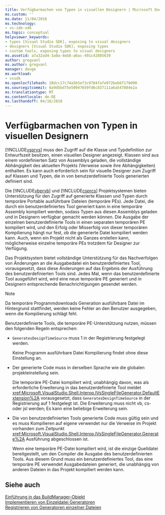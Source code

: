 ```yaml
---
title: Verfügbarmachen von Typen in visuellen Designern | Microsoft Docs
ms.custom: ''
ms.date: 11/04/2016
ms.technology:
- vs-ide-sdk
ms.topic: conceptual
helpviewer_keywords:
- types [Visual Studio SDK], exposing to visual designers
- designers [Visual Studio SDK], exposing types
- custom tools, exposing types to visual designers
ms.assetid: a7a32ad4-3a0a-4eb8-a6ac-491c42885639
author: gregvanl
ms.author: gregvanl
manager: douge
ms.workload:
- vssdk
ms.openlocfilehash: 28dcc17c74a5b5ef3c9784fafe972beb6f170d90
ms.sourcegitcommit: 6a9d5bd75e50947659fd6c837111a6a547884e2a
ms.translationtype: MT
ms.contentlocale: de-DE
ms.lasthandoff: 04/16/2018
---
```

# <a name="exposing-types-to-visual-designers"></a>Verfügbarmachen von Typen in visuellen Designern
[!INCLUDE[vsprvs](../../code-quality/includes/vsprvs_md.md)] muss den Zugriff auf die Klasse und Typdefinition zur Entwurfszeit besitzen, einen visuellen Designer angezeigt. Klassen sind aus einem vordefinierten Satz von Assemblys geladen, die vollständige Abhängigkeit des aktuellen Projekts (Verweise sowie ihre Abhängigkeiten) enthalten. Es kann auch erforderlich sein für visuelle Designer zum Zugriff auf Klassen und Typen, die in von benutzerdefinierte Tools generierten definiert sind.  
  
 Die [!INCLUDE[vbprvb](../../code-quality/includes/vbprvb_md.md)] und [!INCLUDE[csprcs](../../data-tools/includes/csprcs_md.md)] Projektsystemen bieten Unterstützung für den Zugriff auf generierte Klassen und Typen durch temporäre Portable ausführbare Dateien (temporäre PEs). Jede Datei, die durch ein benutzerdefiniertes Tool generiert kann in eine temporäre Assembly kompiliert werden, sodass Typen aus diesen Assemblys geladen und in Designern verfügbar gemacht werden können. Die Ausgabe der einzelnen benutzerdefinierte Tools in einen separaten temporären PE kompiliert wird, und den Erfolg oder Misserfolg von dieser temporären Kompilierung hängt nur fest, ob die generierte Datei kompiliert werden kann. Auch, wenn ein Projekt nicht als Ganzes erstellen kann, möglicherweise einzelne temporäre PEs trotzdem für Designer zur Verfügung.  
  
 Das Projektsystem bietet vollständige Unterstützung für das Nachverfolgen von Änderungen an die Ausgabedatei ein benutzerdefiniertes Tool, vorausgesetzt, dass diese Änderungen auf das Ergebnis der Ausführung des benutzerdefinierten Tools sind. Jedes Mal, wenn das benutzerdefinierte Tool ausgeführt wird, wird eine neue temporäre PE generiert und in Designern entsprechende Benachrichtigungen gesendet werden.  
  
> [!NOTE]
>  Da temporäre Programmdownloads Generation ausführbare Datei im Hintergrund stattfindet, werden keine Fehler an den Benutzer ausgegeben, wenn die Kompilierung schlägt fehl.  
  
 Benutzerdefinierte Tools, die temporäre PE-Unterstützung nutzen, müssen den folgenden Regeln entsprechen:  
  
-   `GeneratesDesignTimeSource` muss 1 in der Registrierung festgelegt werden.  
  
     Keine Programm ausführbare Datei Kompilierung findet ohne diese Einstellung an.  
  
-   Der generierte Code muss in derselben Sprache wie die globalen projekteinstellung sein.  
  
     Die temporäre PE-Datei kompiliert wird, unabhängig davon, was als erforderliche Erweiterung in das benutzerdefinierte Tool meldet <xref:Microsoft.VisualStudio.Shell.Interop.IVsSingleFileGenerator.DefaultExtension%2A> vorausgesetzt, dass `GeneratesDesignTimeSource` in der Registrierung auf 1 festgelegt ist. Die Erweiterung muss nicht vb, cs- oder jsl werden; Es kann eine beliebige Erweiterung sein.  
  
-   Die von benutzerdefinierten Tools generierte Code muss gültig sein und es muss Kompilieren auf eigene verwendet nur die Verweise im Projekt vorhanden zum Zeitpunkt <xref:Microsoft.VisualStudio.Shell.Interop.IVsSingleFileGenerator.Generate%2A> Ausführung abgeschlossen ist.  
  
     Wenn eine temporäre PE-Datei kompiliert wird, ist die einzige Quelldatei bereitgestellt, um den Compiler die Ausgabe des benutzerdefinierten Tools. Aus diesem Grund muss ein benutzerdefiniertes Tool, das eine temporäre PE verwendet Ausgabedateien generiert, die unabhängig von anderen Dateien in das Projekt kompiliert werden kann.  
  
## <a name="see-also"></a>Siehe auch  
 [Einführung in das BuildManager-Objekt](http://msdn.microsoft.com/en-us/50080ec2-c1c9-412c-98ef-18d7f895e7fa)   
 [Implementieren von Einzeldatei Generatoren](../../extensibility/internals/implementing-single-file-generators.md)   
 [Registrieren von Generatoren einzelner Dateien](../../extensibility/internals/registering-single-file-generators.md)